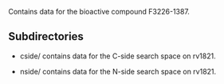 Contains data for the bioactive compound F3226-1387.

## Subdirectories

- cside/ contains data for the C-side search space on rv1821.

- nside/ contains data for the N-side search space on rv1821.

